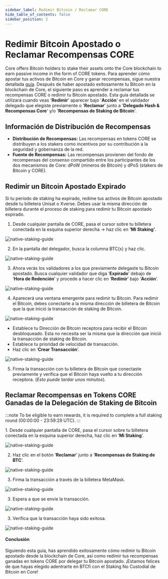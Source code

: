 ```yaml
---
sidebar_label: Redimir Bitcoin / Reclamar CORE
hide_table_of_contents: false
sidebar_position: 2
---
```


# Redimir Bitcoin Apostado o Reclamar Recompensas CORE

Core offers Bitcoin holders to stake their assets onto the Core blockchain to earn passive income in the form of CORE tokens. Para aprender cómo apostar tus activos de Bitcoin en Core y ganar recompensas, sigue nuestra detallada [guía](./stake-btc-guide.md). Después de haber apostado exitosamente tu Bitcoin en la blockchain de Core, el siguiente paso es aprender a reclamar tus recompensas CORE o redimir tu Bitcoin apostado. Esta guía detallada se utilizará cuando veas '**Redimir**' aparecer bajo '**Acción**' en el validador delegado que elegiste previamente o '**Reclamar**' junto a '**Delegado Hash & Recompensas Core**' y/o '**Recompensas de Staking de Bitcoin**'.

## Información de Distribución de Recompensas

- **Distribución de Recompensas:** Las recompensas en tokens CORE se distribuyen a los stakers como incentivos por su contribución a la seguridad y gobernanza de la red.
- **Fuente de Recompensas:** Las recompensas provienen del fondo de recompensas del consenso compartido entre los participantes de los dos mecanismos de Core: dPoW (mineros de Bitcoin) y dPoS (stakers de Bitcoin y CORE).

## Redimir un Bitcoin Apostado Expirado

Si tu período de staking ha expirado, redime tus activos de Bitcoin apostado desde tu billetera Unisat o Xverse. Debes usar la misma dirección de billetera durante el proceso de staking para redimir tu Bitcoin apostado expirado.

1. Desde cualquier pantalla de CORE, pasa el cursor sobre tu billetera conectada en la esquina superior derecha → haz clic en **‘Mi Staking’**.

![native-staking-guide](../../../../static/img/native-staking/native-staking-18.avif)

2. En la pantalla del delegador, busca la columna BTC(x) y haz clic.

![native-staking-guide](../../../../static/img/native-staking/native-staking-19.avif)

3. Ahora verás los validadores a los que previamente delegaste tu Bitcoin apostado. Busca cualquier validador que diga ‘**Expirado**’ debajo de ‘**Hora de Redención**’ y procede a hacer clic en ‘**Redimir**’ bajo ‘**Acción**’.

![native-staking-guide](../../../../static/img/native-staking/native-staking-20.avif)

4. Aparecerá una ventana emergente para redimir tu Bitcoin. Para redimir el Bitcoin, debes conectarte a la misma dirección de billetera de Bitcoin que la que inició la transacción de staking de Bitcoin.

![native-staking-guide](../../../../static/img/native-staking/native-staking-21.avif)

- Establece tu Dirección de Bitcoin receptora para recibir el Bitcoin desbloqueado. Esta no necesita ser la misma que la dirección que inició la transacción de staking de Bitcoin.
- Establece tu prioridad de velocidad de transacción.
- Haz clic en ‘**Crear Transacción**’.

![native-staking-guide](../../../../static/img/native-staking/native-staking-22.avif)

5. Firma la transacción con tu billetera de Bitcoin que conectaste previamente y verifica que el Bitcoin haya vuelto a tu dirección receptora. (_Esto puede tardar unos minutos_).

## Reclamar Recompensas en Tokens CORE Ganadas de la Delegación de Staking de Bitcoin

:::note
To be eligible to earn rewards, it is required to complete a full staking round (00:00:00 - 23:59:29 UTC).
:::

1\. Desde cualquier pantalla de CORE, pasa el cursor sobre tu billetera conectada en la esquina superior derecha, haz clic en ‘**Mi Staking**’.

![native-staking-guide](../../../../static/img/native-staking/native-staking-23.avif)

2. Haz clic en el botón ‘**Reclamar**’ junto a ‘**Recompensas de Staking de BTC**’.

![native-staking-guide](../../../../static/img/native-staking/native-staking-24.avif)

3. Firma la transacción a través de la billetera MetaMask.

![native-staking-guide](../../../../static/img/native-staking/native-staking-25.png)

3. Espera a que se envíe la transacción.

![native-staking-guide](../../../../static/img/native-staking/native-staking-26.avif)

3. Verifica que la transacción haya sido exitosa.

![native-staking-guide](../../../../static/img/native-staking/native-staking-27.avif)

#### Conclusión

Siguiendo esta guía, has aprendido exitosamente cómo redimir tu Bitcoin apostado desde la blockchain de Core, así como redimir tus recompensas ganadas en tokens CORE por delegar tu Bitcoin apostado. ¡Estamos felices de que hayas elegido adentrarte en BTCfi con el Staking No Custodial de Bitcoin en Core!

